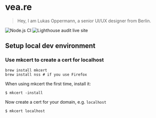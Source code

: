 # vea.re
> Hey, I am Lukas Oppermann, a senior UI/UX designer from Berlin.

![Node.js CI](https://github.com/lukasoppermann/veare/workflows/Node.js%20CI/badge.svg?branch=master)
![Lighthouse audit live site](https://github.com/lukasoppermann/veare/workflows/Lighthouse%20audit%20live%20site/badge.svg)

## Setup local dev environment

### Use mkcert to create a cert for localhost
```
brew install mkcert
brew install nss # if you use Firefox
```

When using mkcert the first time, install it:
```
$ mkcert -install
```

Now create a cert for your domain, e.g. `localhost`
```
$ mkcert localhost
```
